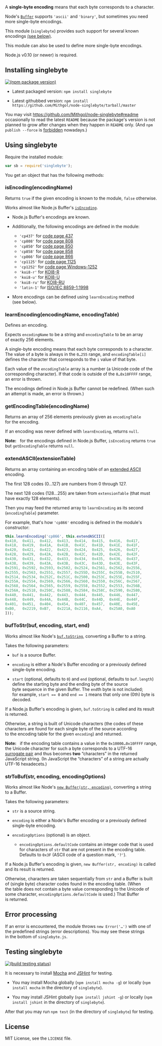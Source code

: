 A **single-byte encoding** means that each byte corresponds to a character.

Node's [`Buffer`](http://nodejs.org/docs/latest/api/buffer.html) supports `'ascii'` and `'binary'`, but sometimes you need more single-byte encodings.

This module (`singlebyte`) provides such support for several known encodings [(see below)](#isencodingencodingname).

This module can also be used to define more single-byte encodings.

Node.js v0.10 (or newer) is required.

## Installing singlebyte

[![(npm package version)](https://nodei.co/npm/singlebyte.png?compact=true)](https://npmjs.org/package/singlebyte)

* Latest packaged version: `npm install singlebyte`

* Latest githubbed version: `npm install https://github.com/Mithgol/node-singlebyte/tarball/master`

You may visit https://github.com/Mithgol/node-singlebyte#readme occasionally to read the latest `README` because the package's version is not planned to grow after changes when they happen in `README` only. (And `npm publish --force` is [forbidden](http://blog.npmjs.org/post/77758351673/no-more-npm-publish-f) nowadays.)

## Using singlebyte

Require the installed module:

```js
var sb = require('singlebyte');
```

You get an object that has the following methods:

### isEncoding(encodingName)

Returns `true` if the given encoding is known to the module, `false` otherwise.

Works almost like Node.js Buffer's [`isEncoding`](http://nodejs.org/docs/latest/api/buffer.html#buffer_class_method_buffer_isencoding_encoding).

* Node.js Buffer's encodings are known.

* Additionally, the following encodings are defined in the module:
   * `'cp437'` for [code page 437](http://en.wikipedia.org/wiki/Code_page_437)
   * `'cp808'` for [code page 808](http://www-03.ibm.com/systems/i/software/globalization/codepages.html)
   * `'cp850'` for [code page 850](http://en.wikipedia.org/wiki/Code_page_850)
   * `'cp858'` for [code page 858](http://en.wikipedia.org/wiki/Code_page_858)
   * `'cp866'` for [code page 866](http://en.wikipedia.org/wiki/Code_page_866)
   * `'cp1125'` for [code page 1125](http://ru.wikipedia.org/wiki/CP1125)
   * `'cp1252'` for [code page Windows-1252](http://en.wikipedia.org/wiki/Windows-1252)
   * `'koi8-r'` for [KOI8-R](http://en.wikipedia.org/wiki/KOI8-R)
   * `'koi8-u'` for [KOI8-U](http://en.wikipedia.org/wiki/KOI8-U)
   * `'koi8-ru'` for [KOI8-RU](http://ru.wikipedia.org/wiki/KOI8-R)
   * `'latin-1'` for [ISO/IEC 8859-1:1998](http://en.wikipedia.org/wiki/ISO/IEC_8859-1)

* More encodings can be defined using `learnEncoding` method (see below).

### learnEncoding(encodingName, encodingTable)

Defines an encoding.

Expects `encodingName` to be a string and `encodingTable` to be an array of exactly 256 elements.

A single-byte encoding means that each byte corresponds to a character. The value of a byte is always in the `0…255` range, and `encodingTable[i]` defines the character that corresponds to the `i` value of that byte.

Each value of the `encodingTable` array is a number (a Unicode code of the corresponding character). If that code is outside of the `0…0x10FFFF` range, an error is thrown.

The encodings defined in Node.js Buffer cannot be redefined. (When such an attempt is made, an error is thrown.)

### getEncodingTable(encodingName)

Returns an array of 256 elements previously given as `encodingTable` for the encoding.

If an encoding was never defined with `learnEncoding`, returns `null`.

**Note:**   for the encodings defined in Node.js Buffer, `isEncoding` returns `true` but `getEncodingTable` returns `null`.

### extendASCII(extensionTable)

Returns an array containing an encoding table of an [extended ASCII](http://en.wikipedia.org/wiki/Extended_ASCII) encoding.

The first 128 codes (0…127) are numbers from 0 through 127.

The next 128 codes (128…255) are taken from `extensionTable` (that must have exactly 128 elements).

Then you may feed the returned array to `learnEncoding` as its second (`encodingTable`) parameter.

For example, that's how `'cp866'` encoding is defined in the module's constructor:

```js
this.learnEncoding('cp866', this.extendASCII([
0x410,  0x411,  0x412,  0x413,  0x414,  0x415,  0x416,  0x417,
0x418,  0x419,  0x41A,  0x41B,  0x41C,  0x41D,  0x41E,  0x41F,
0x420,  0x421,  0x422,  0x423,  0x424,  0x425,  0x426,  0x427,
0x428,  0x429,  0x42A,  0x42B,  0x42C,  0x42D,  0x42E,  0x42F,
0x430,  0x431,  0x432,  0x433,  0x434,  0x435,  0x436,  0x437,
0x438,  0x439,  0x43A,  0x43B,  0x43C,  0x43D,  0x43E,  0x43F,
0x2591, 0x2592, 0x2593, 0x2502, 0x2524, 0x2561, 0x2562, 0x2556,
0x2555, 0x2563, 0x2551, 0x2557, 0x255D, 0x255C, 0x255B, 0x2510,
0x2514, 0x2534, 0x252C, 0x251C, 0x2500, 0x253C, 0x255E, 0x255F,
0x255A, 0x2554, 0x2569, 0x2566, 0x2560, 0x2550, 0x256C, 0x2567,
0x2568, 0x2564, 0x2565, 0x2559, 0x2558, 0x2552, 0x2553, 0x256B,
0x256A, 0x2518, 0x250C, 0x2588, 0x2584, 0x258C, 0x2590, 0x2580,
0x440,  0x441,  0x442,  0x443,  0x444,  0x445,  0x446,  0x447,
0x448,  0x449,  0x44A,  0x44B,  0x44C,  0x44D,  0x44E,  0x44F,
0x401,  0x451,  0x404,  0x454,  0x407,  0x457,  0x40E,  0x45E,
0xB0,   0x2219, 0xB7,   0x221A, 0x2116, 0xA4,   0x25A0, 0xA0
]));
```

### bufToStr(buf, encoding, start, end)

Works almost like Node's [`buf.toString`](http://nodejs.org/docs/latest/api/buffer.html#buffer_buf_tostring_encoding_start_end), converting a Buffer to a string.

Takes the following parameters:

* `buf` is a source Buffer.

* `encoding` is either a Node's Buffer encoding or a previously defined single-byte encoding.

* `start` (optional, defaults to `0`) and `end` (optional, defaults to `buf.length`) define the starting byte and the ending byte of the source byte sequence in the given Buffer. The `end`th byte is not included; for example, `start == 0` and `end == 1` means that only one (0th) byte is decoded.

If a Node.js Buffer's encoding is given, `buf.toString` is called and its result is returned.

Otherwise, a string is built of Unicode characters (the codes of these characters are found for each single byte of the source according to the encoding table for the given `encoding`) and returned.

**Note:**   if the encoding table contains a value in the `0x10000…0x10FFFF` range, the Unicode character for such a byte corresponds to a UTF-16 [surrogate pair](http://en.wikipedia.org/wiki/UTF-16#Code_points_U.2B10000_to_U.2B10FFFF) and thus becomes **two** “characters” in the returned JavaScript string. (In JavaScript the “characters” of a string are actually UTF-16 hexadecets.)

### strToBuf(str, encoding, encodingOptions)

Works almost like Node's [`new Buffer(str, encoding)`](http://nodejs.org/docs/latest/api/buffer.html#buffer_new_buffer_str_encoding), converting a string to a Buffer.

Takes the following parameters:

* `str` is a source string.

* `encoding` is either a Node's Buffer encoding or a previously defined single-byte encoding.

* `encodingOptions` (optional) is an object.
  * `encodingOptions.defaultCode` contains an integer code that is used for characters of `str` that are not present in the encoding table. Defaults to `0x3F` (ASCII code of a question mark, `'?'`).

If a Node.js Buffer's encoding is given, `new Buffer(str, encoding)` is called and its result is returned.

Otherwise, characters are taken sequentially from `str` and a Buffer is built of (single byte) character codes found in the encoding table. (When the table does not contain a byte value corresponding to the Unicode of some character, `encodingOptions.defaultCode` is used.) That Buffer is returned.

## Error processing

If an error is encountered, the module throws `new Error('…')` with one of the predefined strings (error descriptions). You may see these strings in the bottom of `singlebyte.js`.

## Testing singlebyte

[![(build testing status)](https://travis-ci.org/Mithgol/node-singlebyte.svg?branch=master)](https://travis-ci.org/Mithgol/node-singlebyte)

It is necessary to install [Mocha](http://visionmedia.github.io/mocha/) and [JSHint](http://jshint.com/) for testing.

* You may install Mocha globally (`npm install mocha -g`) or locally (`npm install mocha` in the directory of `singlebyte`).

* You may install JSHint globally (`npm install jshint -g`) or locally (`npm install jshint` in the directory of `singlebyte`).

After that you may run `npm test` (in the directory of `singlebyte`) for testing.

## License

MIT License, see the `LICENSE` file.